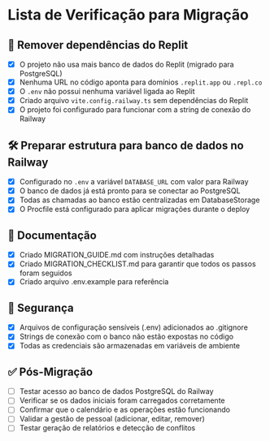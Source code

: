 # Lista de Verificação para Migração

## 🔧 Remover dependências do Replit

- [x] O projeto não usa mais banco de dados do Replit (migrado para PostgreSQL)
- [x] Nenhuma URL no código aponta para domínios `.replit.app` ou `.repl.co`
- [x] O `.env` não possui nenhuma variável ligada ao Replit
- [x] Criado arquivo `vite.config.railway.ts` sem dependências do Replit
- [x] O projeto foi configurado para funcionar com a string de conexão do Railway

## 🛠️ Preparar estrutura para banco de dados no Railway

- [x] Configurado no `.env` a variável `DATABASE_URL` com valor para Railway
- [x] O banco de dados já está pronto para se conectar ao PostgreSQL
- [x] Todas as chamadas ao banco estão centralizadas em DatabaseStorage
- [x] O Procfile está configurado para aplicar migrações durante o deploy

## 📝 Documentação

- [x] Criado MIGRATION_GUIDE.md com instruções detalhadas
- [x] Criado MIGRATION_CHECKLIST.md para garantir que todos os passos foram seguidos
- [x] Criado arquivo .env.example para referência

## 🔐 Segurança

- [x] Arquivos de configuração sensíveis (.env) adicionados ao .gitignore
- [x] Strings de conexão com o banco não estão expostas no código
- [x] Todas as credenciais são armazenadas em variáveis de ambiente

## ✅ Pós-Migração

- [ ] Testar acesso ao banco de dados PostgreSQL do Railway
- [ ] Verificar se os dados iniciais foram carregados corretamente
- [ ] Confirmar que o calendário e as operações estão funcionando
- [ ] Validar a gestão de pessoal (adicionar, editar, remover)
- [ ] Testar geração de relatórios e detecção de conflitos